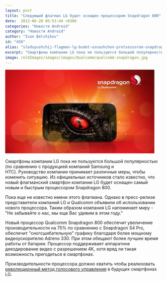 ```yaml
---
layout: post
title: "Следующий флагман LG будет оснащен процессором Snapdragon 800"
date:  2013-06-20 05:53:44 +0300
categories: "Новости Android"
category: "Новости Android"
author: "Ivan Belchikov"
id: "456"
alias: "sleduyushchij-flagman-lg-budet-osnashchen-protsessorom-snapdragon-800"
excerpt: "Смартфоны компании LG пока не пользуются большой популярностью (по сравнению с продукцией компаний Samsung и HTC). Руководство компании принимает различные меры, чтобы изменить ситуацию. Из официальных источников стало известно, что новый флагманский смартфон компании LG будет оснащен самый новым и быстрым процессором Snapdragon 800."
image: /oldImages/images/images/Qualcomm/qualcomm-snapdragon.jpg
---
```

<img src="/oldImages/images/images/Qualcomm/qualcomm-snapdragon.jpg" alt="Qualcomm Snapdragon 800" />

Смартфоны компании LG пока не пользуются большой популярностью (по сравнению с продукцией компаний Samsung и HTC). Руководство компании принимает различные меры, чтобы изменить ситуацию. Из официальных источников стало известно, что новый флагманский смартфон компании LG будет оснащен самый новым и быстрым процессором Snapdragon 800.


Пока еще не известно имени этого флагмана. Однако в пресс-релизе представители компаний LG и Qualcomm объявили об использовании нового процессора. Таким образом компания LG напоминает миру - "Не забывайте о нас, мы еще Вас удивим в этом году."

Новый процессор Qualcomm Snapdragon 800 обеспечит увеличение производительности на 75% по сравнению с Snapdragon S4 Pro, обеспечит "сногсшибательную" графику благодаря более мощному видеоускорителю Adreno 330. При этом обещают более лучшее время работы от батареи. Процессор поддерживает аппаратное декодирование видео с разрешением 4К, хотя вряд ли такая возможность пригодиться в смартфонах.

Производительности процессора должно хватить чтобы реализовать <a href="index.php?option=com_content&amp;view=article&amp;id=454&amp;catid=8&amp;Itemid=102">революционный метод голосового управления</a> в будущих смартфонах LG.
